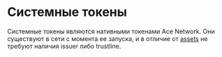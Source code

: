# Системные токены

Системные токены являются нативными токенами Ace Network. Они существуют в сети с момента ее запуска, и в отличие от [assets][1] не требуют наличия issuer либо trustline.

[1]: https://developers.stellar.org/docs/issuing-assets/anatomy-of-an-asset/